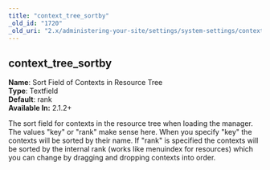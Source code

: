 ```yaml
---
title: "context_tree_sortby"
_old_id: "1720"
_old_uri: "2.x/administering-your-site/settings/system-settings/context_tree_sortby"
---
```


context\_tree\_sortby
---------------------

 **Name**: Sort Field of Contexts in Resource Tree   
**Type**: Textfield   
**Default**: rank   
**Available In:** 2.1.2+

 The sort field for contexts in the resource tree when loading the manager. The values "key" or "rank" make sense here. When you specify "key" the contexts will be sorted by their name. If "rank" is specified the contexts will be sorted by the internal rank (works like menuindex for resources) which you can change by dragging and dropping contexts into order.